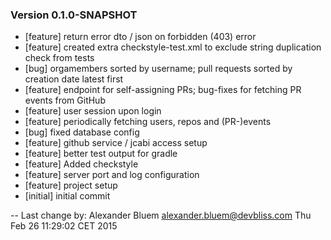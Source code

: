 
### Version 0.1.0-SNAPSHOT
 - [feature] return error dto / json on forbidden (403) error
 - [feature] created extra checkstyle-test.xml to exclude string duplication check from tests
 - [bug] orgamembers sorted by username; pull requests sorted by creation date latest first
 - [feature] endpoint for self-assigning PRs; bug-fixes for fetching PR events from GitHub
 - [feature] user session upon login
 - [feature] periodically fetching users, repos and (PR-)events
 - [bug] fixed database config
 - [feature] github service / jcabi access setup
 - [feature] better test output for gradle
 - [feature] Added checkstyle
 - [feature] server port and log configuration
 - [feature] project setup
 - [initial] initial commit

-- Last change by: Alexander Bluem <alexander.bluem@devbliss.com> Thu Feb 26 11:29:02 CET 2015